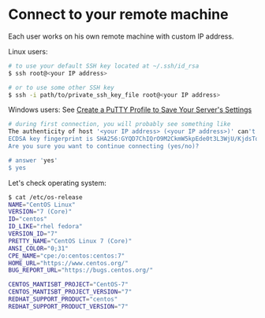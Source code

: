 # Connect to your remote machine
Each user works on his own remote machine with custom IP address.

Linux users:
```bash
# to use your default SSH key located at ~/.ssh/id_rsa
$ ssh root@<your IP address>

# or to use some other SSH key
$ ssh -i path/to/private_ssh_key_file root@<your IP address>
```

Windows users: See [Create a PuTTY Profile to Save Your Server's Settings](https://www.digitalocean.com/community/tutorials/how-to-create-ssh-keys-with-putty-to-connect-to-a-vps#create-a-putty-profile-to-save-your-server's-settings)

```bash
# during first connection, you will probably see something like
The authenticity of host '<your IP address> (<your IP address>)' can't be established.
ECDSA key fingerprint is SHA256:GYQD7ChIQrO9M2CkmW5kpEde0t3L3WjU/KjdsToblcE.
Are you sure you want to continue connecting (yes/no)?

# answer 'yes'
$ yes
```

Let's check operating system:
```bash
$ cat /etc/os-release
NAME="CentOS Linux"
VERSION="7 (Core)"
ID="centos"
ID_LIKE="rhel fedora"
VERSION_ID="7"
PRETTY_NAME="CentOS Linux 7 (Core)"
ANSI_COLOR="0;31"
CPE_NAME="cpe:/o:centos:centos:7"
HOME_URL="https://www.centos.org/"
BUG_REPORT_URL="https://bugs.centos.org/"

CENTOS_MANTISBT_PROJECT="CentOS-7"
CENTOS_MANTISBT_PROJECT_VERSION="7"
REDHAT_SUPPORT_PRODUCT="centos"
REDHAT_SUPPORT_PRODUCT_VERSION="7"
```

